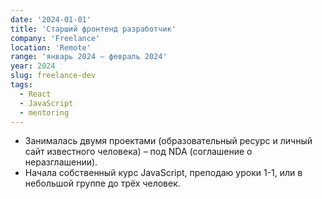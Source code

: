 ```yaml
---
date: '2024-01-01'
title: 'Старший фронтенд разработчик'
company: 'Freelance'
location: 'Remote'
range: 'январь 2024 – февраль 2024'
year: 2024
slug: freelance-dev
tags:
  - React
  - JavaScript
  - mentoring
---
```


- Занималась двумя проектами (образовательный ресурс и личный сайт известного человека) – под NDA (соглашение о неразглашении). 
- Начала собственный курс JavaScript, преподаю уроки 1-1, или в небольшой группе до трёх человек.
